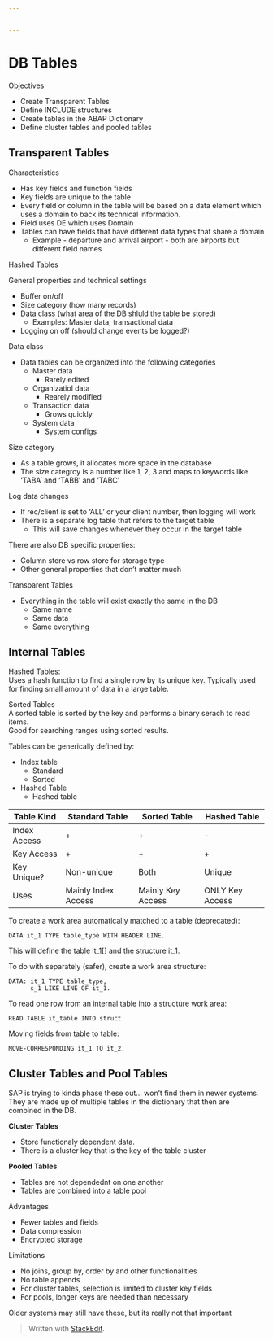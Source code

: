 ```yaml
---


---
```


<h1 id="db-tables">DB Tables</h1>
<p>Objectives</p>
<ul>
<li>Create Transparent Tables</li>
<li>Define INCLUDE structures</li>
<li>Create tables in the ABAP Dictionary</li>
<li>Define cluster tables and pooled tables</li>
</ul>
<h2 id="transparent-tables">Transparent Tables</h2>
<p>Characteristics</p>
<ul>
<li>Has key fields and function fields</li>
<li>Key fields are unique to the table</li>
<li>Every field or column in the table will be based on a data element which uses a domain to back its technical information.</li>
<li>Field uses DE which uses Domain</li>
<li>Tables can have fields that have different data types that share a domain
<ul>
<li>Example - departure and arrival airport - both are airports but different field names</li>
</ul>
</li>
</ul>
<p>Hashed Tables</p>
<p>General properties and technical settings</p>
<ul>
<li>Buffer on/off</li>
<li>Size category (how many records)</li>
<li>Data class (what area of the DB shluld the table be stored)
<ul>
<li>Examples: Master data, transactional data</li>
</ul>
</li>
<li>Logging on off (should change events be logged?)</li>
</ul>
<p>Data class</p>
<ul>
<li>Data tables can be organized into the following categories
<ul>
<li>Master data
<ul>
<li>Rarely edited</li>
</ul>
</li>
<li>Organizatiol data
<ul>
<li>Rearely modified</li>
</ul>
</li>
<li>Transaction data
<ul>
<li>Grows quickly</li>
</ul>
</li>
<li>System data
<ul>
<li>System configs</li>
</ul>
</li>
</ul>
</li>
</ul>
<p>Size category</p>
<ul>
<li>As a table grows, it allocates more space in the database</li>
<li>The size categroy is a number like 1, 2, 3 and maps to keywords like ‘TABA’ and ‘TABB’ and ‘TABC’</li>
</ul>
<p>Log data changes</p>
<ul>
<li>If rec/client is set to ‘ALL’ or your client number, then logging will work</li>
<li>There is a separate log table that refers to the target table
<ul>
<li>This will save changes whenever they occur in the target table</li>
</ul>
</li>
</ul>
<p>There are also DB specific properties:</p>
<ul>
<li>Column store vs row store for storage type</li>
<li>Other general properties that don’t matter much</li>
</ul>
<p>Transparent Tables</p>
<ul>
<li>Everything in the table will exist exactly the same in the DB
<ul>
<li>Same name</li>
<li>Same data</li>
<li>Same everything</li>
</ul>
</li>
</ul>
<h2 id="internal-tables">Internal Tables</h2>
<p>Hashed Tables:<br>
Uses a hash function to find a single row by its unique key. Typically used for finding small amount of data in a large table.</p>
<p>Sorted Tables<br>
A sorted table is sorted by the key and performs a binary serach to read items.<br>
Good for searching ranges using sorted results.</p>
<p>Tables can be generically defined by:</p>
<ul>
<li>Index table
<ul>
<li>Standard</li>
<li>Sorted</li>
</ul>
</li>
<li>Hashed Table
<ul>
<li>Hashed table</li>
</ul>
</li>
</ul>

<table>
<thead>
<tr>
<th>Table Kind</th>
<th>Standard Table</th>
<th>Sorted Table</th>
<th>Hashed Table</th>
</tr>
</thead>
<tbody>
<tr>
<td>Index Access</td>
<td>+</td>
<td>+</td>
<td>-</td>
</tr>
<tr>
<td>Key Access</td>
<td>+</td>
<td>+</td>
<td>+</td>
</tr>
<tr>
<td>Key Unique?</td>
<td>Non-unique</td>
<td>Both</td>
<td>Unique</td>
</tr>
<tr>
<td>Uses</td>
<td>Mainly Index Access</td>
<td>Mainly Key Access</td>
<td>ONLY Key Access</td>
</tr>
</tbody>
</table><p>To create a work area automatically matched to a table (deprecated):</p>
<pre class=" language-abap"><code class="prism  language-abap"><span class="token keyword">DATA</span> it_1 <span class="token keyword">TYPE</span> table_type <span class="token keyword">WITH</span> <span class="token keyword">HEADER</span> <span class="token keyword">LINE</span><span class="token punctuation">.</span>
</code></pre>
<p>This will define the table it_1[] and the structure it_1.</p>
<p>To do with separately (safer), create a work area structure:</p>
<pre class=" language-abap"><code class="prism  language-abap"><span class="token keyword">DATA</span><span class="token punctuation">:</span> it_1 <span class="token keyword">TYPE</span> table_type<span class="token punctuation">,</span>
	  s_1 <span class="token keyword">LIKE</span> <span class="token keyword">LINE</span> <span class="token keyword">OF</span> it_1<span class="token punctuation">.</span>
</code></pre>
<p>To read one row from an internal table into a structure work area:</p>
<pre class=" language-abap"><code class="prism  language-abap"><span class="token keyword">READ</span> <span class="token keyword">TABLE</span> it_table <span class="token keyword">INTO</span> struct<span class="token punctuation">.</span>
</code></pre>
<p>Moving fields from table to table:</p>
<pre class=" language-abap"><code class="prism  language-abap"><span class="token keyword">MOVE-CORRESPONDING</span> it_1 <span class="token keyword">TO</span> it_2<span class="token punctuation">.</span>
</code></pre>
<h2 id="cluster-tables-and-pool-tables">Cluster Tables and Pool Tables</h2>
<p>SAP is trying to kinda phase these out… won’t find them in newer systems. They are made up of multiple tables in the dictionary that then are combined in the DB.</p>
<p><strong>Cluster Tables</strong></p>
<ul>
<li>Store functionaly dependent data.</li>
<li>There is a cluster key that is the key of the table cluster</li>
</ul>
<p><strong>Pooled Tables</strong></p>
<ul>
<li>Tables are not dependednt on one another</li>
<li>Tables are combined into a table pool</li>
</ul>
<p>Advantages</p>
<ul>
<li>Fewer tables and fields</li>
<li>Data compression</li>
<li>Encrypted storage</li>
</ul>
<p>Limitations</p>
<ul>
<li>No joins, group by, order by and other functionalities</li>
<li>No table appends</li>
<li>For cluster tables, selection is limited to cluster key fields</li>
<li>For pools, longer keys are needed than necessary</li>
</ul>
<p>Older systems may still have these, but its really not that important</p>
<blockquote>
<p>Written with <a href="https://stackedit.io/">StackEdit</a>.</p>
</blockquote>

